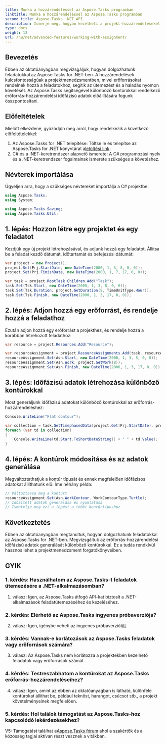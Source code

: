 ```yaml
---
title: Munka a hozzárendeléssel az Aspose.Tasks programban
linktitle: Munka a hozzárendeléssel az Aspose.Tasks programban
second_title: Aspose.Tasks .NET API
description: Ismerje meg, hogyan kezelheti a projekt-hozzárendeléseket .NET-ben az Aspose.Tasks segítségével. Fedezze fel a különböző kontúrokat az erőforrás-ütemezéshez.
type: docs
weight: 13
url: /hu/net/advanced-features/working-with-assignment/
---
```

## Bevezetés

Ebben az oktatóanyagban megvizsgáljuk, hogyan dolgozhatunk feladatokkal az Aspose.Tasks for .NET-ben. A hozzárendelések kulcsfontosságúak a projektmenedzsmentben, mivel erőforrásokat rendelnek hozzá a feladatokhoz, segítik az ütemezést és a haladás nyomon követését. Az Aspose.Tasks segítségével különböző kontúrokkal rendelkező erőforrás-hozzárendelési időfázisú adatok előállítására fogunk összpontosítani.

## Előfeltételek

Mielőtt elkezdené, győződjön meg arról, hogy rendelkezik a következő előfeltételekkel:

1.  Az Aspose.Tasks for .NET telepítése: Töltse le és telepítse az Aspose.Tasks for .NET könyvtárat a[letöltési link](https://releases.aspose.com/tasks/net/).
2. C# és a .NET-keretrendszer alapvető ismerete: A C# programozási nyelv és a .NET-keretrendszer fogalmainak ismerete szükséges a követéshez.

## Névterek importálása

Ügyeljen arra, hogy a szükséges névtereket importálja a C# projektbe:

```csharp
using Aspose.Tasks;
using System;

using Aspose.Tasks.Saving;
using Aspose.Tasks.Util;

```

## 1. lépés: Hozzon létre egy projektet és egy feladatot

Kezdjük egy új projekt létrehozásával, és adjunk hozzá egy feladatot. Állítsa be a feladat kezdő dátumát, időtartamát és befejezési dátumát:

```csharp
var project = new Project();
project.Set(Prj.StartDate, new DateTime(2000, 1, 3, 8, 0, 0));
project.Set(Prj.FinishDate, new DateTime(2000, 1, 7, 17, 0, 0));

var task = project.RootTask.Children.Add("Task");
task.Set(Tsk.Start, new DateTime(2000, 1, 3, 8, 0, 0));
task.Set(Tsk.Duration, project.GetDuration(8, TimeUnitType.Hour));
task.Set(Tsk.Finish, new DateTime(2000, 1, 3, 17, 0, 0));
```

## 2. lépés: Adjon hozzá egy erőforrást, és rendelje hozzá a feladathoz

Ezután adjon hozzá egy erőforrást a projekthez, és rendelje hozzá a korábban létrehozott feladathoz:

```csharp
var resource = project.Resources.Add("Resource");

var resourceAssignment = project.ResourceAssignments.Add(task, resource);
resourceAssignment.Set(Asn.Start, new DateTime(2000, 1, 3, 8, 0, 0));
resourceAssignment.Set(Asn.Work, project.GetWork(8));
resourceAssignment.Set(Asn.Finish, new DateTime(2000, 1, 3, 17, 0, 0));
```

## 3. lépés: Időfázisú adatok létrehozása különböző kontúrokkal

Most generáljunk időfázisú adatokat különböző kontúrokkal az erőforrás-hozzárendeléshez:

```csharp
Console.WriteLine("Flat contour");

var collection = task.GetTimephasedData(project.Get(Prj.StartDate), project.Get(Prj.FinishDate));
foreach (var td in collection)
{
	Console.WriteLine(td.Start.ToShortDateString() + " " + td.Value);
}
```

## 4. lépés: A kontúrok módosítása és az adatok generálása

Megváltoztathatjuk a kontúr típusát és ennek megfelelően időfázisos adatokat állíthatunk elő. Íme néhány példa:

```csharp
// Változtassa meg a kontúrt
resourceAssignment.Set(Asn.WorkContour, WorkContourType.Turtle);
// Időzített adatok generálása és nyomtatása
// Ismételje meg ezt a lépést a többi kontúrtípushoz
```

## Következtetés

Ebben az oktatóanyagban megtanultuk, hogyan dolgozhatunk feladatokkal az Aspose.Tasks for .NET-ben. Megvizsgáltuk az erőforrás-hozzárendelési időfázisú adatok generálását különböző kontúrokkal. Ez a tudás rendkívül hasznos lehet a projektmenedzsment forgatókönyveiben.

## GYIK

### 1. kérdés: Használhatom az Aspose.Tasks-t feladatok ütemezésére a .NET-alkalmazásomban?

1. válasz: Igen, az Aspose.Tasks átfogó API-kat biztosít a .NET-alkalmazások feladatütemezéséhez és kezeléséhez.

### 2. kérdés: Elérhető az Aspose.Tasks ingyenes próbaverziója?

 2. válasz: Igen, igénybe veheti az ingyenes próbaverziót[itt](https://releases.aspose.com/).

### 3. kérdés: Vannak-e korlátozások az Aspose.Tasks feladatok vagy erőforrások számára?

3. válasz: Az Aspose.Tasks nem korlátozza a projektekben kezelhető feladatok vagy erőforrások számát.

### 4. kérdés: Testreszabhatom a kontúrokat az Aspose.Tasks erőforrás-hozzárendeléseihez?

4. válasz: Igen, amint az ebben az oktatóanyagban is látható, különféle kontúrokat állíthat be, például teknőst, harangot, csúcsot stb., a projekt követelményeinek megfelelően.

### 5. kérdés: Hol találok támogatást az Aspose.Tasks-hoz kapcsolódó lekérdezésekhez?

V5: Támogatást találhat a[Aspose.Tasks fórum](https://forum.aspose.com/c/tasks/15) ahol a szakértők és a közösség tagjai aktívan részt vesznek a vitákban.